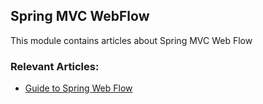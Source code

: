 ## Spring MVC WebFlow

This module contains articles about Spring MVC Web Flow

### Relevant Articles:

- [Guide to Spring Web Flow](https://www.baeldung.com/spring-web-flow)